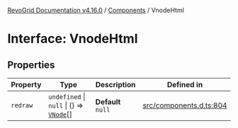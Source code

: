 [RevoGrid Documentation v4.16.0](README.md) / [Components](Namespace.Components.md) / VnodeHtml

# Interface: VnodeHtml

## Properties

| Property | Type | Description | Defined in |
| ------ | ------ | ------ | ------ |
| `redraw` | `undefined` \| `null` \| () => [`VNode`](Interface.VNode.md)[] | **Default** `null` | [src/components.d.ts:804](https://github.com/revolist/revogrid/blob/09cdc1e0b86c0627e1eaa752c7fd0bb1b7b42330/src/components.d.ts#L804) |
